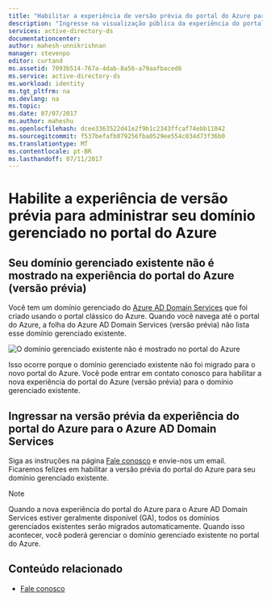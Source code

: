 ```yaml
---
title: "Habilitar a experiência de versão prévia do portal do Azure para gerenciar o Azure AD Domain Services | Microsoft Docs"
description: "Ingresse na visualização pública da experiência do portal do Azure para gerenciar o Azure AD Domain Services"
services: active-directory-ds
documentationcenter: 
author: mahesh-unnikrishnan
manager: stevenpo
editor: curtand
ms.assetid: 7093b514-767a-4dab-8a56-a79aafbaced6
ms.service: active-directory-ds
ms.workload: identity
ms.tgt_pltfrm: na
ms.devlang: na
ms.topic: 
ms.date: 07/07/2017
ms.author: maheshu
ms.openlocfilehash: dcee3363522d41e2f9b1c2343ffcaf74ebb11042
ms.sourcegitcommit: f537befafb079256fba0529ee554c034d73f36b0
ms.translationtype: MT
ms.contentlocale: pt-BR
ms.lasthandoff: 07/11/2017
---
```

# <a name="enable-the-preview-experience-to-administer-your-managed-domain-from-the-azure-portal"></a>Habilite a experiência de versão prévia para administrar seu domínio gerenciado no portal do Azure

## <a name="your-existing-managed-domain-is-not-shown-in-the-azure-portal-preview-experience"></a>Seu domínio gerenciado existente não é mostrado na experiência do portal do Azure (versão prévia)
Você tem um domínio gerenciado do [Azure AD Domain Services](active-directory-ds-overview.md) que foi criado usando o portal clássico do Azure. Quando você navega até o portal do Azure, a folha do Azure AD Domain Services (versão prévia) não lista esse domínio gerenciado existente.

![O domínio gerenciado existente não é mostrado no portal do Azure](./media/getting-started/missing-domain-services-instance.png)

Isso ocorre porque o domínio gerenciado existente não foi migrado para o novo portal do Azure. Você pode entrar em contato conosco para habilitar a nova experiência do portal do Azure (versão prévia) para o domínio gerenciado existente.


## <a name="join-the-preview-for-the-azure-portal-experience-for-azure-ad-domain-services"></a>Ingressar na versão prévia da experiência do portal do Azure para o Azure AD Domain Services
Siga as instruções na página [Fale conosco](active-directory-ds-contact-us.md) e envie-nos um email. Ficaremos felizes em habilitar a versão prévia do portal do Azure para seu domínio gerenciado existente.

> [!NOTE]
> Quando a nova experiência do portal do Azure para o Azure AD Domain Services estiver geralmente disponível (GA), todos os domínios gerenciados existentes serão migrados automaticamente. Quando isso acontecer, você poderá gerenciar o domínio gerenciado existente no portal do Azure.
>
>


## <a name="related-content"></a>Conteúdo relacionado
* [Fale conosco](active-directory-ds-contact-us.md)
